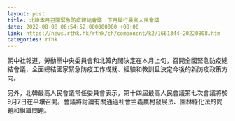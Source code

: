 ```yaml
---
layout: post
title: 北韓本月召開緊急防疫總結會議　下月舉行最高人民會議
date: 2022-08-08 06:54:52.000000000 +08:00
link: https://news.rthk.hk/rthk/ch/component/k2/1661344-20220808.htm
categories: rthk
---
```


朝中社報道，勞動黨中央委員會和北韓內閣決定在本月上旬，召開全國緊急防疫總結會議，全面總結國家緊急防疫工作成就、經驗和教訓且決定今後的新防疫政策方向。

另外，北韓最高人民會議常任委員會表示，第十四屆最高人民會議第七次會議將於9月7日在平壤召開。會議將討論有關通過社會主義農村發展法、園林綠化法的問題和組織問題。
